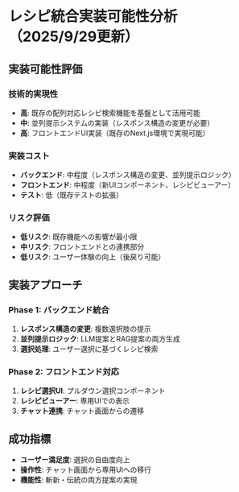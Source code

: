 # レシピ統合実装可能性分析（2025/9/29更新）

## 実装可能性評価

### 技術的実現性
- **高**: 既存の配列対応レシピ検索機能を基盤として活用可能
- **中**: 並列提示システムの実装（レスポンス構造の変更が必要）
- **高**: フロントエンドUI実装（既存のNext.js環境で実現可能）

### 実装コスト
- **バックエンド**: 中程度（レスポンス構造の変更、並列提示ロジック）
- **フロントエンド**: 中程度（新UIコンポーネント、レシピビューアー）
- **テスト**: 低（既存テストの拡張）

### リスク評価
- **低リスク**: 既存機能への影響が最小限
- **中リスク**: フロントエンドとの連携部分
- **低リスク**: ユーザー体験の向上（後戻り可能）

## 実装アプローチ

### Phase 1: バックエンド統合
1. **レスポンス構造の変更**: 複数選択肢の提示
2. **並列提示ロジック**: LLM提案とRAG提案の両方生成
3. **選択処理**: ユーザー選択に基づくレシピ検索

### Phase 2: フロントエンド対応
1. **レシピ選択UI**: プルダウン選択コンポーネント
2. **レシピビューアー**: 専用UIでの表示
3. **チャット連携**: チャット画面からの遷移

## 成功指標
- **ユーザー満足度**: 選択の自由度向上
- **操作性**: チャット画面から専用UIへの移行
- **機能性**: 斬新・伝統の両方提案の実現